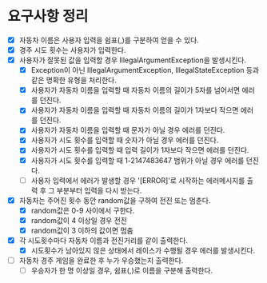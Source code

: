 # 요구사항 정리
- [x] 자동차 이름은 사용자 입력을 쉼표(,)를 구분하여 얻을 수 있다.
- [x] 경주 시도 횟수는 사용자가 입력한다.
- [x] 사용자가 잘못된 값을 입력할 경우 IllegalArgumentException을 발생시킨다.
  - [x] Exception이 아닌 IllegalArgumentException, IllegalStateException 등과 같은 명확한 유형을 처리한다.
  - [x] 사용자가 자동차 이름을 입력할 때 자동차 이름의 길이가 5자를 넘어서면 에러를 던진다.
  - [x] 사용자가 자동차 이름을 입력할 때 자동차 이름의 길이가 1자보다 작으면 에러를 던진다.
  - [x] 사용자가 자동차 이름을 입력할 때 문자가 아닐 경우 에러를 던진다.
  - [x] 사용자가 시도 횟수를 입력할 때 숫자가 아닐 경우 에러를 던진다.
  - [x] 사용자가 시도 횟수를 입력할 때 입력 길이가 1자보다 작으면 에러를 던진다.
  - [x] 사용자가 시도 횟수를 입력할 때 1-2147483647 범위가 아닐 경우 에러를 던진다.
  - [ ] 사용자 입력에서 에러가 발생할 경우 '[ERROR]'로 시작하는 에러메시지를 출력 후 그 부분부터 입력을 다시 받는다.
- [x] 자동차는 주어진 횟수 동안 random값을 구하여 전진 또는 멈춘다.
  - [x] random값은 0-9 사이에서 구한다.
  - [x] random값이 4 이상일 경우 전진
  - [x] random값이 3 이하의 값이면 멈춤
- [x] 각 시도횟수마다 자동차 이름과 전진거리를 같이 출력한다.
  - [x] 시도횟수가 남아있지 않은 상태에서 레이스가 수행될 경우 에러를 발생시킨다.
- [ ] 자동차 경주 게임을 완료한 후 누가 우승했는지 출력한다.
  - [ ] 우승자가 한 명 이상일 경우, 쉼표(,)로 이름을 구분해 출력한다.
